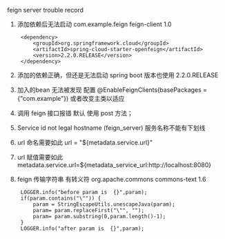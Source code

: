 feign server trouble record
1. 添加依赖后无法启动
        <dependency>
            <groupId>com.example.feign</groupId>
            <artifactId>feign-client</artifactId>
            <version>1.0</version>
        </dependency>
        
        <dependency>
            <groupId>org.springframework.cloud</groupId>
            <artifactId>spring-cloud-starter-openfeign</artifactId>
            <version>2.2.0.RELEASE</version>
        </dependency>

2. 添加的依赖正确，但还是无法启动
spring boot 版本也使用
<version>2.2.0.RELEASE</version>

3. 加入的bean 无法被发现
配置 @EnableFeignClients(basePackages = {"com.example"})
或者改变主类以适应

4. 调用 feign 接口报错
默认 使用 post 方法；

5.  Service id not legal hostname (feign_server)
服务名称不能有下划线

6. url 命名需要如此
url = "${metadata.service.url}"
7. url 赋值需要如此
metadata.service.url=${metadata_service_url:http://localhost:8080}

8. feign 传输字符串 有转义符
        <dependency>
            <groupId>org.apache.commons</groupId>
            <artifactId>commons-text</artifactId>
            <version>1.6</version>
        </dependency>
        
        LOGGER.info("before param is  {}",param);
        if(param.contains("\"")) {
            param = StringEscapeUtils.unescapeJava(param);
            param= param.replaceFirst("\"", "");
            param= param.substring(0,param.length()-1);
        }
        LOGGER.info("after param is  {}",param);

